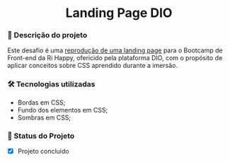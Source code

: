 <h1 align="center">Landing Page DIO</h1>

### 📖 Descrição do projeto

Este desafio é uma [reprodução de uma landing page](https://www.figma.com/file/3PiokoJj9IhGDnNiWAJbz7/DIO---Desafio-01?node-id=0%3A1) para o Bootcamp de Front-end da Ri Happy, ofericido pela plataforma DIO, com o propósito de aplicar conceitos sobre CSS aprendido durante a imersão.

### 🛠 Tecnologias utilizadas

-   Bordas em CSS;
-   Fundo dos elementos em CSS;
-   Sombras em CSS;

### 🔋 Status do Projeto

-   [x] Projeto concluído
